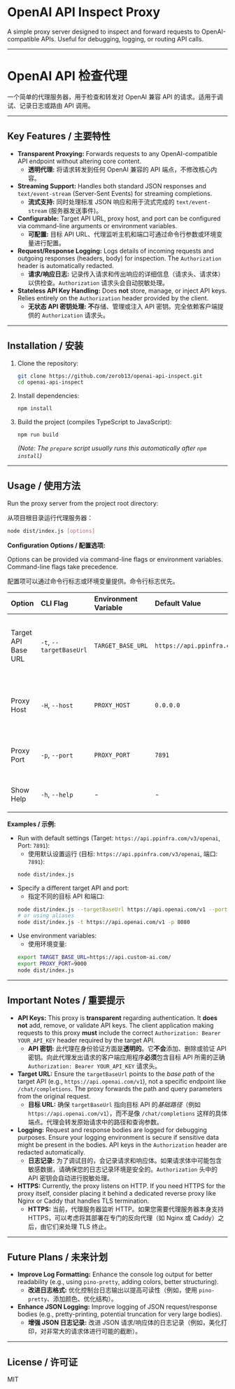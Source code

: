 # OpenAI API Inspect Proxy

A simple proxy server designed to inspect and forward requests to OpenAI-compatible APIs. Useful for debugging, logging, or routing API calls.

---

# OpenAI API 检查代理

一个简单的代理服务器，用于检查和转发对 OpenAI 兼容 API 的请求。适用于调试、记录日志或路由 API 调用。

---

## Key Features / 主要特性

*   **Transparent Proxying:** Forwards requests to any OpenAI-compatible API endpoint without altering core content.
    *   **透明代理:** 将请求转发到任何 OpenAI 兼容的 API 端点，不修改核心内容。
*   **Streaming Support:** Handles both standard JSON responses and `text/event-stream` (Server-Sent Events) for streaming completions.
    *   **流式支持:** 同时处理标准 JSON 响应和用于流式完成的 `text/event-stream` (服务器发送事件)。
*   **Configurable:** Target API URL, proxy host, and port can be configured via command-line arguments or environment variables.
    *   **可配置:** 目标 API URL、代理监听主机和端口可通过命令行参数或环境变量进行配置。
*   **Request/Response Logging:** Logs details of incoming requests and outgoing responses (headers, body) for inspection. The `Authorization` header is automatically redacted.
    *   **请求/响应日志:** 记录传入请求和传出响应的详细信息（请求头、请求体）以供检查。`Authorization` 请求头会自动脱敏处理。
*   **Stateless API Key Handling:** Does **not** store, manage, or inject API keys. Relies entirely on the `Authorization` header provided by the client.
    *   **无状态 API 密钥处理:** **不**存储、管理或注入 API 密钥。完全依赖客户端提供的 `Authorization` 请求头。

---

## Installation / 安装

1.  Clone the repository:
    ```bash
    git clone https://github.com/zerob13/openai-api-inspect.git
    cd openai-api-inspect
    ```
2.  Install dependencies:
    ```bash
    npm install 
    ```
3.  Build the project (compiles TypeScript to JavaScript):
    ```bash
    npm run build
    ```
    *(Note: The `prepare` script usually runs this automatically after `npm install`)*

---

## Usage / 使用方法

Run the proxy server from the project root directory:

从项目根目录运行代理服务器：

```bash
node dist/index.js [options]
```

**Configuration Options / 配置选项:**

Options can be provided via command-line flags or environment variables. Command-line flags take precedence.

配置项可以通过命令行标志或环境变量提供。命令行标志优先。

| Option              | CLI Flag                | Environment Variable | Default Value                       | Description                                       | 说明                              |
| :------------------ | :---------------------- | :------------------- | :---------------------------------- | :------------------------------------------------ | :-------------------------------- |
| Target API Base URL | `-t`, `--targetBaseUrl` | `TARGET_BASE_URL`    | `https://api.ppinfra.com/v3/openai` | The base URL of the target OpenAI-compatible API. | 目标 OpenAI 兼容 API 的基础 URL。 |
| Proxy Host          | `-H`, `--host`          | `PROXY_HOST`         | `0.0.0.0`                           | Host for the proxy server to listen on.           | 代理服务器监听的主机地址。        |
| Proxy Port          | `-p`, `--port`          | `PROXY_PORT`         | `7891`                              | Port for the proxy server to listen on.           | 代理服务器监听的端口。            |
| Show Help           | `-h`, `--help`          | -                    | -                                   | Display help information.                         | 显示帮助信息。                    |

**Examples / 示例:**

*   Run with default settings (Target: `https://api.ppinfra.com/v3/openai`, Port: `7891`):
    *   使用默认设置运行 (目标: `https://api.ppinfra.com/v3/openai`, 端口: `7891`):
    ```bash
    node dist/index.js
    ```
*   Specify a different target API and port:
    *   指定不同的目标 API 和端口:
    ```bash
    node dist/index.js --targetBaseUrl https://api.openai.com/v1 --port 8080
    # or using aliases
    node dist/index.js -t https://api.openai.com/v1 -p 8080
    ```
*   Use environment variables:
    *   使用环境变量:
    ```bash
    export TARGET_BASE_URL=https://api.custom-ai.com/
    export PROXY_PORT=9000
    node dist/index.js
    ```

---

## Important Notes / 重要提示

*   **API Keys:** This proxy is **transparent** regarding authentication. It **does not** add, remove, or validate API keys. The client application making requests to this proxy **must** include the correct `Authorization: Bearer YOUR_API_KEY` header required by the target API.
    *   **API 密钥:** 此代理在身份验证方面是**透明的**。它**不会**添加、删除或验证 API 密钥。向此代理发出请求的客户端应用程序**必须**包含目标 API 所需的正确 `Authorization: Bearer YOUR_API_KEY` 请求头。
*   **Target URL:** Ensure the `targetBaseUrl` points to the *base path* of the target API (e.g., `https://api.openai.com/v1`), not a specific endpoint like `/chat/completions`. The proxy forwards the path and query parameters from the original request.
    *   **目标 URL:** 确保 `targetBaseUrl` 指向目标 API 的*基础路径*（例如 `https://api.openai.com/v1`），而不是像 `/chat/completions` 这样的具体端点。代理会转发原始请求中的路径和查询参数。
*   **Logging:** Request and response bodies are logged for debugging purposes. Ensure your logging environment is secure if sensitive data might be present in the bodies. API keys in the `Authorization` header are redacted automatically.
    *   **日志记录:** 为了调试目的，会记录请求和响应体。如果请求体中可能包含敏感数据，请确保您的日志记录环境是安全的。`Authorization` 头中的 API 密钥会自动进行脱敏处理。
*   **HTTPS:** Currently, the proxy listens on HTTP. If you need HTTPS for the proxy itself, consider placing it behind a dedicated reverse proxy like Nginx or Caddy that handles TLS termination.
    *   **HTTPS:** 当前，代理服务器监听 HTTP。如果您需要代理服务器本身支持 HTTPS，可以考虑将其部署在专门的反向代理（如 Nginx 或 Caddy）之后，由它们来处理 TLS 终止。

---

## Future Plans / 未来计划

*   **Improve Log Formatting:** Enhance the console log output for better readability (e.g., using `pino-pretty`, adding colors, better structuring).
    *   **改进日志格式:** 优化控制台日志输出以提高可读性（例如，使用 `pino-pretty`、添加颜色、优化结构）。
*   **Enhance JSON Logging:** Improve logging of JSON request/response bodies (e.g., pretty-printing, potential truncation for very large bodies).
    *   **增强 JSON 日志记录:** 改进 JSON 请求/响应体的日志记录（例如，美化打印，对非常大的请求体进行可能的截断）。

---

## License / 许可证

MIT